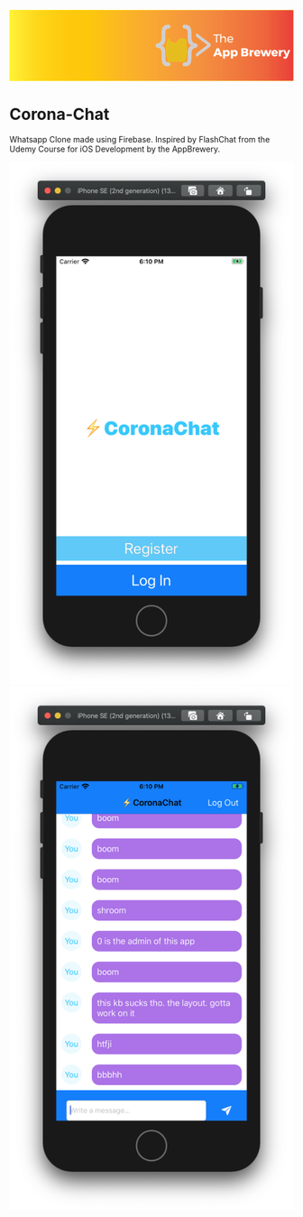![App Brewery Banner](Documentation/AppBreweryBanner.png)

# Corona-Chat
Whatsapp Clone made using Firebase. Inspired by FlashChat from the Udemy Course for iOS Development by the AppBrewery.

![Screenshot 1](/screen1.png)
![Screenshot 2](/screen2.png)
